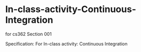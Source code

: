 # In-class-activity-Continuous-Integration
for cs362 Section 001

Specification: For In-class activity: Continuous Integration
